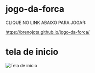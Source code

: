 # jogo-da-forca

CLIQUE NO LINK ABAIXO PARA JOGAR:

https://brenojota.github.io/jogo-da-forca/

# tela de inicio
![Tela de inicio](https://user-images.githubusercontent.com/105889905/219729841-ba898d41-acf6-49be-8abd-d54005c0c329.png)
